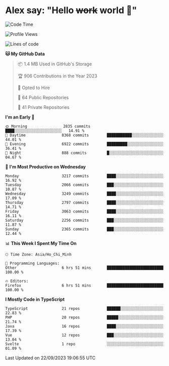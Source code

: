 # Alex say: "Hello ~~work~~ world 🐾"

<!--START_SECTION:waka-->
![Code Time](http://img.shields.io/badge/Code%20Time-938%20hrs%2052%20mins-blue)

![Profile Views](http://img.shields.io/badge/Profile%20Views-3-blue)

![Lines of code](https://img.shields.io/badge/From%20Hello%20World%20I%27ve%20Written-40.2%20million%20lines%20of%20code-blue)

**🐱 My GitHub Data** 

> 📦 1.4 MB Used in GitHub's Storage 
 > 
> 🏆 906 Contributions in the Year 2023
 > 
> 💼 Opted to Hire
 > 
> 📜 64 Public Repositories 
 > 
> 🔑 41 Private Repositories 
 > 
**I'm an Early 🐤** 

```text
🌞 Morning                2835 commits        ████░░░░░░░░░░░░░░░░░░░░░   14.91 % 
🌆 Daytime                8368 commits        ███████████░░░░░░░░░░░░░░   44.01 % 
🌃 Evening                6922 commits        █████████░░░░░░░░░░░░░░░░   36.41 % 
🌙 Night                  888 commits         █░░░░░░░░░░░░░░░░░░░░░░░░   04.67 % 
```
📅 **I'm Most Productive on Wednesday** 

```text
Monday                   3217 commits        ████░░░░░░░░░░░░░░░░░░░░░   16.92 % 
Tuesday                  2066 commits        ███░░░░░░░░░░░░░░░░░░░░░░   10.87 % 
Wednesday                3249 commits        ████░░░░░░░░░░░░░░░░░░░░░   17.09 % 
Thursday                 2797 commits        ████░░░░░░░░░░░░░░░░░░░░░   14.71 % 
Friday                   3063 commits        ████░░░░░░░░░░░░░░░░░░░░░   16.11 % 
Saturday                 2256 commits        ███░░░░░░░░░░░░░░░░░░░░░░   11.87 % 
Sunday                   2365 commits        ███░░░░░░░░░░░░░░░░░░░░░░   12.44 % 
```


📊 **This Week I Spent My Time On** 

```text
🕑︎ Time Zone: Asia/Ho_Chi_Minh

💬 Programming Languages: 
Other                    6 hrs 51 mins       █████████████████████████   100.00 % 

🔥 Editors: 
Firefox                  6 hrs 51 mins       █████████████████████████   100.00 % 
```

**I Mostly Code in TypeScript** 

```text
TypeScript               21 repos            ██████░░░░░░░░░░░░░░░░░░░   22.83 % 
PHP                      20 repos            █████░░░░░░░░░░░░░░░░░░░░   21.74 % 
Java                     16 repos            ████░░░░░░░░░░░░░░░░░░░░░   17.39 % 
Vue                      12 repos            ███░░░░░░░░░░░░░░░░░░░░░░   13.04 % 
Svelte                   1 repo              ░░░░░░░░░░░░░░░░░░░░░░░░░   01.09 % 
```




 Last Updated on 22/09/2023 19:06:55 UTC
<!--END_SECTION:waka-->
